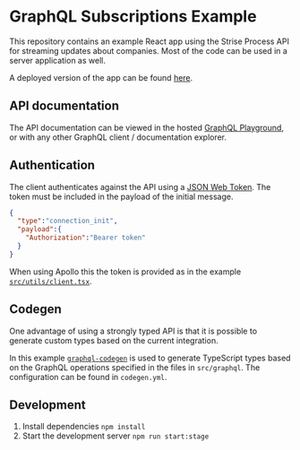 # GraphQL Subscriptions Example

This repository contains an example React app using the Strise Process API for streaming updates about companies. Most of the code can be used in a server application as well.

A deployed version of the app can be found [here](https://files.strise.ai/graphql-subscriptions-example).

## API documentation

The API documentation can be viewed in the hosted [GraphQL Playground](https://graphql.strise.ai/process/graphiql), or with any other GraphQL client / documentation explorer.

## Authentication

The client authenticates against the API using a [JSON Web Token](https://jwt.io/). The token must be included in the payload of the initial message.

```json
{
  "type":"connection_init",
  "payload":{
    "Authorization":"Bearer token"
  }
}
```

When using Apollo this the token is provided as in the example [`src/utils/client.tsx`](src/utils/client.tsx).

## Codegen

One advantage of using a strongly typed API is that it is possible to generate custom types based on the current integration.

In this example [`graphql-codegen`](https://graphql-code-generator.com/) is used to generate TypeScript types based on the GraphQL operations specified in the files in `src/graphql`. The configuration can be found in `codegen.yml`.

## Development

1. Install dependencies `npm install`
2. Start the development server `npm run start:stage`
